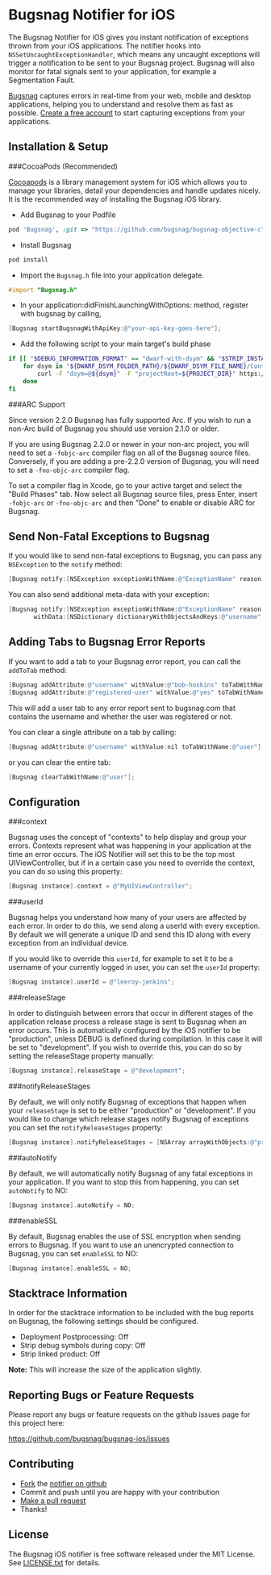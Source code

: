 Bugsnag Notifier for iOS
========================

The Bugsnag Notifier for iOS gives you instant notification of exceptions thrown from your iOS applications.
The notifier hooks into `NSSetUncaughtExceptionHandler`, which means any uncaught exceptions will trigger a notification to be sent to your Bugsnag project. Bugsnag will also monitor for fatal signals sent to your application, for example a Segmentation Fault.

[Bugsnag](http://bugsnag.com) captures errors in real-time from your web, mobile and desktop applications, helping you to understand and resolve them as fast as possible. [Create a free account](http://bugsnag.com) to start capturing exceptions from your applications.


Installation & Setup
--------------------

###CocoaPods (Recommended)

[Cocoapods](http://cocoapods.org/) is a library management system for iOS which allows you to manage your libraries, detail your dependencies and handle updates nicely. It is the recommended way of installing the Bugsnag iOS library.

- Add Bugsnag to your Podfile

```ruby
pod 'Bugsnag', :git => "https://github.com/bugsnag/bugsnag-objective-c"
```

- Install Bugsnag

```bash
pod install
```

- Import the `Bugsnag.h` file into your application delegate.

```objective-c
#import "Bugsnag.h"
```

- In your application:didFinishLaunchingWithOptions: method, register with bugsnag by calling,

```objective-c
[Bugsnag startBugsnagWithApiKey:@"your-api-key-goes-here"];
```

- Add the following script to your main target's build phase

```sh
if [[ "$DEBUG_INFORMATION_FORMAT" == "dwarf-with-dsym" && "$STRIP_INSTALLED_PRODUCT" == "YES" && "$DEPLOYMENT_POSTPROCESSING" == "YES" ]]; then
    for dsym in "${DWARF_DSYM_FOLDER_PATH}/${DWARF_DSYM_FILE_NAME}/Contents/Resources/DWARF/"*; do
        curl -F "dsym=@${dsym}" -F "projectRoot=${PROJECT_DIR}" https://upload.bugsnag.com >/dev/null 2>&1
    done
fi
```

###ARC Support

Since version 2.2.0 Bugsnag has fully supported Arc. If you wish to run a non-Arc build of Bugsnag you should use version 2.1.0 or older.

If you are using Bugsnag 2.2.0 or newer in your non-arc project, you will need to set a `-fobjc-arc` compiler flag on all of the Bugsnag source files. Conversely, if you are adding a pre-2.2.0 version of Bugsnag, you will need to set a `-fno-objc-arc` compiler flag.

To set a compiler flag in Xcode, go to your active target and select the "Build Phases" tab. Now select all Bugsnag source files, press Enter, insert `-fobjc-arc` or `-fno-objc-arc` and then "Done" to enable or disable ARC for Bugsnag.

Send Non-Fatal Exceptions to Bugsnag
------------------------------------

If you would like to send non-fatal exceptions to Bugsnag, you can pass any `NSException` to the `notify` method:

```objective-c
[Bugsnag notify:[NSException exceptionWithName:@"ExceptionName" reason:@"Something bad happened" userInfo:nil]];
```

You can also send additional meta-data with your exception:

```objective-c
[Bugsnag notify:[NSException exceptionWithName:@"ExceptionName" reason:@"Something bad happened" userInfo:nil]
       withData:[NSDictionary dictionaryWithObjectsAndKeys:@"username", @"bob-hoskins", nil]];
```

Adding Tabs to Bugsnag Error Reports
------------------------------------

If you want to add a tab to your Bugsnag error report, you can call the `addToTab` method:

```objective-c
[Bugsnag addAttribute:@"username" withValue:@"bob-hoskins" toTabWithName:@"user"];
[Bugsnag addAttribute:@"registered-user" withValue:@"yes" toTabWithName:@"user"];
```

This will add a user tab to any error report sent to bugsnag.com that contains the username and whether the user was registered or not.

You can clear a single attribute on a tab by calling:

```objective-c
[Bugsnag addAttribute:@"username" withValue:nil toTabWithName:@"user"];
```

or you can clear the entire tab:

```objective-c
[Bugsnag clearTabWithName:@"user"];
```

Configuration
-------------

###context

Bugsnag uses the concept of "contexts" to help display and group your errors. Contexts represent what was happening in your application at the time an error occurs. The iOS Notifier will set this to be the top most UIViewController, but if in a certain case you need to override the context, you can do so using this property:

```objective-c
[Bugsnag instance].context = @"MyUIViewController";
```

###userId

Bugsnag helps you understand how many of your users are affected by each error. In order to do this, we send along a userId with every exception. By default we will generate a unique ID and send this ID along with every exception from an individual device.

If you would like to override this `userId`, for example to set it to be a username of your currently logged in user, you can set the `userId` property:

```objective-c
[Bugsnag instance].userId = @"leeroy-jenkins";
```

###releaseStage

In order to distinguish between errors that occur in different stages of the application release process a release stage is sent to Bugsnag when an error occurs. This is automatically configured by the iOS notifier to be "production", unless DEBUG is defined during compilation. In this case it will be set to "development". If you wish to override this, you can do so by setting the releaseStage property manually:

```objective-c
[Bugsnag instance].releaseStage = @"development";
```

###notifyReleaseStages

By default, we will only notify Bugsnag of exceptions that happen when your `releaseStage` is set to be either "production" or "development". If you would like to change which release stages notify Bugsnag of exceptions you can set the `notifyReleaseStages` property:

```objective-c
[Bugsnag instance].notifyReleaseStages = [NSArray arrayWithObjects:@"production", nil];
```

###autoNotify

By default, we will automatically notify Bugsnag of any fatal exceptions in your application. If you want to stop this from happening, you can set `autoNotify` to NO:

```objective-c
[Bugsnag instance].autoNotify = NO;
```

###enableSSL

By default, Bugsnag enables the use of SSL encryption when sending errors to Bugsnag. If you want to use an unencrypted connection to Bugsnag, you can set `enableSSL` to NO:

```objective-c
[Bugsnag instance].enableSSL = NO;
```

Stacktrace Information
----------------------

In order for the stacktrace information to be included with the bug reports on Bugsnag, the following settings should be
configured.

- Deployment Postprocessing: Off
- Strip debug symbols during copy: Off
- Strip linked product: Off

**Note:** This will increase the size of the application slightly.


Reporting Bugs or Feature Requests
----------------------------------

Please report any bugs or feature requests on the github issues page for this project here:

<https://github.com/bugsnag/bugsnag-ios/issues>


Contributing
------------

-   [Fork](https://help.github.com/articles/fork-a-repo) the [notifier on github](https://github.com/bugsnag/bugsnag-ios)
-   Commit and push until you are happy with your contribution
-   [Make a pull request](https://help.github.com/articles/using-pull-requests)
-   Thanks!


License
-------

The Bugsnag iOS notifier is free software released under the MIT License. See [LICENSE.txt](https://github.com/bugsnag/bugsnag-ios/blob/master/LICENSE.txt) for details.
